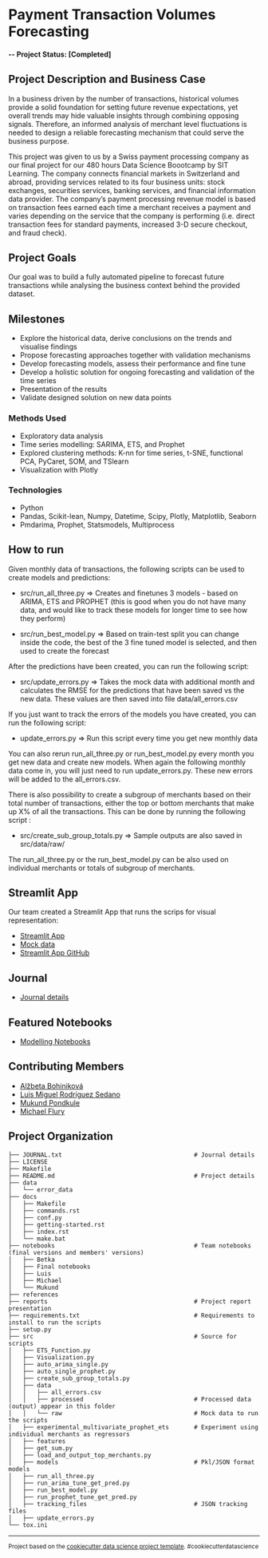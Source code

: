 # Payment Transaction Volumes Forecasting

#### -- Project Status: [Completed]

## Project Description and Business Case
In a business driven by the number of transactions, historical volumes provide a solid foundation for setting future revenue expectations, yet overall trends may hide valuable insights through combining opposing signals. Therefore, an informed analysis of merchant level fluctuations is needed to design a reliable forecasting mechanism that could serve the business purpose.

This project was given to us by a Swiss payment processing company as our final project for our 480 hours Data Science Boootcamp by SIT Learning. The company connects financial markets in Switzerland and abroad, providing services related to its four business units: stock exchanges, securities services, banking services, and financial information data provider. The company’s payment processing revenue model is based on transaction fees earned each time a merchant receives a payment and varies depending on the service that the company is performing (i.e. direct transaction fees for standard payments, increased 3-D secure checkout, and fraud check).

## Project Goals
Our goal was to build a fully automated pipeline to forecast future transactions while analysing the business context behind the provided dataset.

## Milestones
* Explore the historical data, derive conclusions on the trends and visualise findings
* Propose forecasting approaches together with validation mechanisms
* Develop forecasting models, assess their performance and fine tune
* Develop a holistic solution for ongoing forecasting and validation of the time series
* Presentation of the results
* Validate designed solution on new data points

### Methods Used
* Exploratory data analysis
* Time series modelling: SARIMA, ETS, and Prophet
* Explored clustering methods: K-nn for time series, t-SNE, functional PCA, PyCaret, SOM, and TSlearn
* Visualization with Plotly

### Technologies
* Python
* Pandas, Scikit-lean, Numpy, Datetime, Scipy, Plotly, Matplotlib, Seaborn
* Pmdarima, Prophet, Statsmodels, Multiprocess

## How to run
Given monthly data of transactions, the following scripts can be used to create models and predictions:
* src/run_all_three.py
=> Creates and finetunes 3 models - based on ARIMA, ETS and PROPHET (this is good when you do not have many data, and would like to track these models for longer time to see how they perform)

* src/run_best_model.py
=> Based on train-test split you can change inside the code, the best of the 3 fine tuned model is selected, and then used to create the forecast

After the predictions have been created, you can run the following script:
* src/update_errors.py
=> Takes the mock data with additional month and calculates the RMSE for the predictions that have been saved vs the new data. These values are then saved into file data/all_errors.csv

If you just want to track the errors of the models you have created, you can run the following script:
* update_errors.py
=> Run this script every time you get new monthly data

You can also rerun run_all_three.py or run_best_model.py every month you get new data and create new models. When again the following monthly data come in, you will just need to run update_errors.py. These new errors will be added to the all_errors.csv.

There is also possibility to create a subgroup of merchants based on their total number of transactions, either the top or bottom merchants that make up X% of all the transactions. This can be done by running the following script :
* src/create_sub_group_totals.py
=> Sample outputs are also saved in src/data/raw/

The run_all_three.py or the run_best_model.py can be also used on individual merchants or totals of subgroup of merchants.

## Streamlit App
Our team created a Streamlit App that runs the scrips for visual representation:
* [Streamlit App](https://mikjf-transaction-volumes-forecasting-streamlit-a-srcapp-vi2baj.streamlit.app/)
* [Mock data](https://github.com/mikjf/transaction_volumes_forecasting_streamlit_app/blob/main/mock_data/Mock_Time_Series_Merchants_Transactions_Anonymized.csv)
* [Streamlit App GitHub](https://github.com/mikjf/transaction_volumes_forecasting_streamlit_app)

## Journal
* [Journal details](JOURNAL.txt)

## Featured Notebooks
* [Modelling Notebooks](notebooks/)

## Contributing Members
* [Alžbeta Bohiniková](https://github.com/Betka112)
* [Luis Miguel Rodríguez Sedano](https://github.com/Euphorbix)
* [Mukund Pondkule](https://github.com/mpondkule)
* [Michael Flury](https://github.com/mikjf)

Project Organization
------------

    ├── JOURNAL.txt                                     # Journal details
    ├── LICENSE
    ├── Makefile
    ├── README.md                                       # Project details
    ├── data
    │   └── error_data
    ├── docs
    │   ├── Makefile
    │   ├── commands.rst
    │   ├── conf.py
    │   ├── getting-started.rst
    │   ├── index.rst
    │   └── make.bat
    ├── notebooks                                       # Team notebooks (final versions and members' versions)
    │   ├── Betka
    │   ├── Final notebooks
    │   ├── Luis
    │   ├── Michael
    │   └── Mukund
    ├── references
    ├── reports                                         # Project report presentation
    ├── requirements.txt                                # Requirements to install to run the scripts
    ├── setup.py
    ├── src                                             # Source for scripts
    │   ├── ETS_Function.py
    │   ├── Visualization.py
    │   ├── auto_arima_single.py
    │   ├── auto_single_prophet.py
    │   ├── create_sub_group_totals.py
    │   ├── data
    │   │   ├── all_errors.csv
    │   │   ├── processed                               # Processed data (output) appear in this folder
    │   │   └── raw                                     # Mock data to run the scripts
    │   ├── experimental_multivariate_prophet_ets       # Experiment using individual merchants as regressors   
    │   ├── features
    │   ├── get_sum.py
    │   ├── load_and_output_top_merchants.py
    │   ├── models                                      # Pkl/JSON format models
    │   ├── run_all_three.py
    │   ├── run_arima_tune_get_pred.py
    │   ├── run_best_model.py
    │   ├── run_prophet_tune_get_pred.py
    │   ├── tracking_files                              # JSON tracking files
    │   ├── update_errors.py
    └── tox.ini


--------

<p><small>Project based on the <a target="_blank" href="https://drivendata.github.io/cookiecutter-data-science/">cookiecutter data science project template</a>. #cookiecutterdatascience</small></p>
